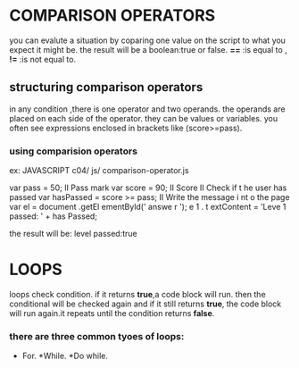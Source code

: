 # COMPARISON OPERATORS
you can evalute a situation by coparing one value on the script to what you expect it might be.
the result will be a boolean:true or false.
**==** :is equal to , **!=** :is not equal to.
## structuring comparison operators
in any condition ,there is one operator and two operands.
the operands are placed on each side of the operator. they can be values or variables.
you often see expressions enclosed in brackets like (score>=pass).
### using comparision operators
ex:    JAVASCRIPT c04/ js/ comparison-operator.js

var pass = 50; II Pass mark
var score = 90; II Score
II Check if t he user has passed
var hasPassed = score >= pass;
II Write the message i nt o the page
var el = document .getEl ementByld(' answe r ');
e 1 . t extContent = 'Leve 1 passed: ' + has Passed; 

the result will be:  level passed:true
# LOOPS
loops check condition. if it returns **true**,a code block will run.
then the conditional will be checked again and if it still returns **true**,
the code block will run again.it repeats until the condition returns **false**.
### there are three common tyoes of loops:
* For.
*While.
*Do while.

